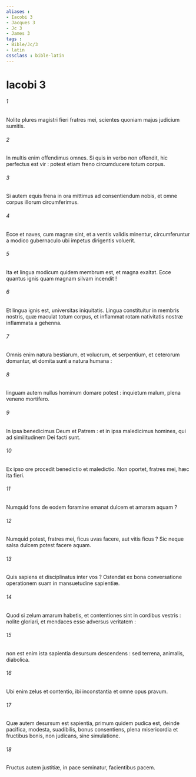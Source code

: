 ```yaml
---
aliases : 
- Iacobi 3
- Jacques 3
- Jc 3
- James 3
tags : 
- Bible/Jc/3
- latin
cssclass : bible-latin
---
```


# Iacobi 3

###### 1
Nolite plures magistri fieri fratres mei, scientes quoniam majus judicium sumitis.
###### 2
In multis enim offendimus omnes. Si quis in verbo non offendit, hic perfectus est vir : potest etiam freno circumducere totum corpus.
###### 3
Si autem equis frena in ora mittimus ad consentiendum nobis, et omne corpus illorum circumferimus.
###### 4
Ecce et naves, cum magnæ sint, et a ventis validis minentur, circumferuntur a modico gubernaculo ubi impetus dirigentis voluerit.
###### 5
Ita et lingua modicum quidem membrum est, et magna exaltat. Ecce quantus ignis quam magnam silvam incendit !
###### 6
Et lingua ignis est, universitas iniquitatis. Lingua constituitur in membris nostris, quæ maculat totum corpus, et inflammat rotam nativitatis nostræ inflammata a gehenna.
###### 7
Omnis enim natura bestiarum, et volucrum, et serpentium, et ceterorum domantur, et domita sunt a natura humana :
###### 8
linguam autem nullus hominum domare potest : inquietum malum, plena veneno mortifero.
###### 9
In ipsa benedicimus Deum et Patrem : et in ipsa maledicimus homines, qui ad similitudinem Dei facti sunt.
###### 10
Ex ipso ore procedit benedictio et maledictio. Non oportet, fratres mei, hæc ita fieri.
###### 11
Numquid fons de eodem foramine emanat dulcem et amaram aquam ?
###### 12
Numquid potest, fratres mei, ficus uvas facere, aut vitis ficus ? Sic neque salsa dulcem potest facere aquam.
###### 13
Quis sapiens et disciplinatus inter vos ? Ostendat ex bona conversatione operationem suam in mansuetudine sapientiæ.
###### 14
Quod si zelum amarum habetis, et contentiones sint in cordibus vestris : nolite gloriari, et mendaces esse adversus veritatem :
###### 15
non est enim ista sapientia desursum descendens : sed terrena, animalis, diabolica.
###### 16
Ubi enim zelus et contentio, ibi inconstantia et omne opus pravum.
###### 17
Quæ autem desursum est sapientia, primum quidem pudica est, deinde pacifica, modesta, suadibilis, bonus consentiens, plena misericordia et fructibus bonis, non judicans, sine simulatione.
###### 18
Fructus autem justitiæ, in pace seminatur, facientibus pacem.
